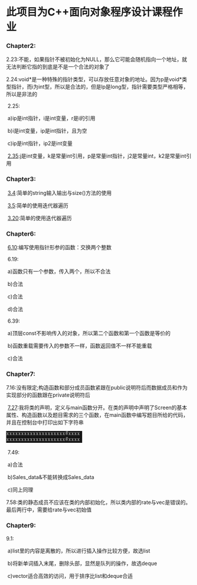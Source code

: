 # 此项目为C++面向对象程序设计课程作业

### Chapter2:

​	2.23:不能，如果指针不被初始化为NULL，那么它可能会随机指向一个地址，就无法判断它指的到底是不是一个合法的对象了

​	2.24:void\*是一种特殊的指针类型，可以存放任意对象的地址。因为p是void\*类型指针，而i为int型，所以是合法的，但是lp是long型，指针需要类型严格相等，所以是非法的

​	2.25:

​		a)ip是int指针，i是int变量，r是i的引用

​		b)i是int变量，ip是int指针，且为空

​		c)ip是int指针，ip2是int变量

​	[2.35](https://github.com/SiberiaHLY/HDU_cppPrimerPractice/blob/master/src/chapter2/2_35.cpp):j是int变量，k是常量int引用，p是常量int指针，j2是常量int，k2是常量int引用

### Chapter3:

​	[3.4](https://github.com/SiberiaHLY/HDU_cppPrimerPractice/blob/master/src/chapter3/3_4.cpp):简单的string输入输出与size()方法的使用

​	[3.5](https://github.com/SiberiaHLY/HDU_cppPrimerPractice/blob/master/src/chapter3/3_5.cpp):简单的使用迭代器遍历

​	[3.20](https://github.com/SiberiaHLY/HDU_cppPrimerPractice/blob/master/src/chapter3/3_20.cpp):简单的使用迭代器遍历

### Chapter6:

​	[6.10](https://github.com/SiberiaHLY/HDU_cppPrimerPractice/blob/master/src/chapter6/6_10.cpp):编写使用指针形参的函数：交换两个整数

​	6.19:

​		a)函数只有一个参数，传入两个，所以不合法

​		b)合法

​		c)合法

​		d)合法

​	6.39:

​		a)顶层const不影响传入的对象，所以第二个函数和第一个函数是等价的

​		b)函数重载需要传入的参数不一样，函数返回值不一样不能重载

​		c)合法

### Chapter7:

​	7.16:没有限定;构造函数和部分成员函数紧跟在public说明符后而数据成员和作为实现部分的函数跟在private说明符后

​	[7.27](https://github.com/SiberiaHLY/HDU_cppPrimerPractice/blob/master/src/chapter7/7_27.cpp):我将类的声明，定义与main函数分开。在类的声明中声明了Screen的基本属性、构造函数以及题目需求的三个函数，在main函数中编写题目所给的代码，并且在控制台中打印出如下字符串

![](https://raw.githubusercontent.com/SiberiaHLY/HDU_cppPrimerPractice/master/src/chapter7/picture1.png)

​	7.49:

​		a)合法

​		b)Sales_data&不能转换成Sales_data

​		c)同上同理

​	7.58:类的静态成员不应该在类的内部初始化，所以类内部的rate与vec是错误的。最后两行中，需要给rate与vec初始值

### Chapter9:

9.1:

​		a)list里的内容是离散的，所以进行插入操作比较方便，故选list

​		b)将新单词插入末尾，删除头部，显然是队列的操作，故选deque

​		c)vector适合高效的访问，用于排序比list和deque合适